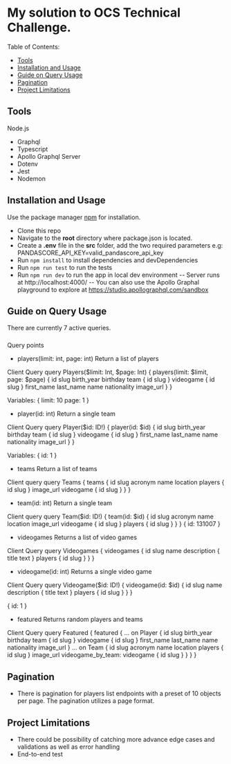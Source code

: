 # My solution to OCS Technical Challenge.

Table of Contents:

- [Tools](#tools)
- [Installation and Usage](#installation-and-usage)
- [Guide on Query Usage](#guide-on-query-usage)
- [Pagination](#pagination)
- [Project Limitations](#project-limitations)

## Tools

Node.js

- Graphql
- Typescript
- Apollo Graphql Server
- Dotenv
- Jest
- Nodemon

## Installation and Usage

Use the package manager [npm](https://www.npmjs.com/package/download) for installation.

- Clone this repo
- Navigate to the **root** directory where package.json is located.
- Create a **.env** file in the **src** folder, add the two required parameters e.g: PANDASCORE_API_KEY=valid_pandascore_api_key
- Run `npm install` to install dependencies and devDependencies
- Run `npm run test` to run the tests
- Run `npm run dev` to run the app in local dev environment
  -- Server runs at http://localhost:4000/
  -- You can also use the Apollo Graphal playground to explore at https://studio.apollographql.com/sandbox

## Guide on Query Usage

There are currently 7 active queries.

###

Query points

- players(limit: int, page: int)
  Return a list of players

Client Query
query Players($limit: Int, $page: Int) {
players(limit: $limit, page: $page) {
id
slug
birth_year
birthday
team {
id
slug
}
videogame {
id
slug
}
first_name
last_name
name
nationality
image_url
}
}

Variables:
{
limit: 10
page: 1
}

- player(id: int)
  Return a single team

Client Query
query Player($id: ID!) {
player(id: $id) {
id
slug
birth_year
birthday
team {
id
slug
}
videogame {
id
slug
}
first_name
last_name
name
nationality
image_url
}
}

Variables:
{
id: 1
}

- teams
  Return a list of teams

Client query
query Teams {
teams {
id
slug
acronym
name
location
players {
id
slug
}
image_url
videogame {
id
slug
}
}
}

- team(id: int)
  Return a single team

Client query
query Team($id: ID!) {
team(id: $id) {
id
slug
acronym
name
location
image_url
videogame {
id
slug
}
players {
id
slug
}
}
}
{
id: 131007
}

- videogames
  Returns a list of video games

Client Query
query Videogames {
videogames {
id
slug
name
description {
title
text
}
players {
id
slug
}
}
}

- videogame(id: int)
  Returns a single video game

Client Query
query Videogame($id: ID!) {
videogame(id: $id) {
id
slug
name
description {
title
text
}
players {
id
slug
}
}
}

{
id: 1
}

- featured
  Returns random players and teams

Client Query
query Featured {
featured {
... on Player {
id
slug
birth_year
birthday
team {
id
slug
}
videogame {
id
slug
}
first_name
last_name
name
nationality
image_url
}
... on Team {
id
slug
acronym
name
location
players {
id
slug
}
image_url
videogame_by_team: videogame {
id
slug
}
}
}
}

## Pagination

- There is pagination for players list endpoints with a preset of 10 objects per page. The pagination utilizes a page format.

## Project Limitations

- There could be possibility of catching more advance edge cases and validations as well as error handling
- End-to-end test
